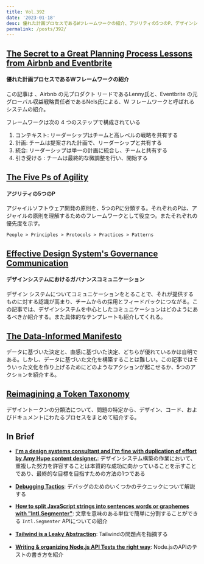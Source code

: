 ```yaml
---
title: Vol.392
date: '2023-01-18'
desc: 優れた計画プロセスであるWフレームワークの紹介、アジリティの5つのP、デザインシステムにおけるガバナンスコミュニケーション、ほか計10リンク
permalink: /posts/392/
---
```



## [The Secret to a Great Planning Process  Lessons from Airbnb and Eventbrite](https://review.firstround.com/the-secret-to-a-great-planning-process-lessons-from-airbnb-and-eventbrite)
#### 優れた計画プロセスであるWフレームワークの紹介

この記事は 、Airbnb の元プロダクト リードであるLenny氏と、Eventbrite の元グローバル収益戦略責任者であるNels氏による、W フレームワークと呼ばれるシステムの紹介。

フレームワークは次の 4 つのステップで構成されている

1. コンテキスト: リーダーシップはチームと高レベルの戦略を共有する
2. 計画: チームは提案された計画で、リーダーシップと共有する
3. 統合: リーダーシップは単一の計画に統合し、チームと共有する
4. 引き受ける : チームは最終的な微調整を行い、開始する

## [The Five Ps of Agility](https://medium.com/@carljrogers/the-five-ps-of-agility-af65d5f20246)
#### アジリティの5つのP

アジャイルソフトウェア開発の原則を、5つのPに分類する。それぞれのPは、アジャイルの原則を理解するためのフレームワークとして役立つ。またそれぞれの優先度を示す。

`People > Principles > Protocols > Practices > Patterns`


## [Effective Design System's Governance Communication](https://designsystemcentral.com/effective-design-systems-governance-communication/119/)
#### デザインシステムにおけるガバナンスコミュニケーション

デザイン システムについてコミュニケーションをとることで、それが提供するものに対する認識が高まり、チームからの採用とフィードバックにつながる。この記事では、デザインシステムを中心としたコミュニケーションはどのようにあるべきか紹介する。また具体的なテンプレートも紹介してくれる。


## [The Data-Informed Manifesto](https://joulee.medium.com/the-data-informed-manifesto-9dd8c240382f)

データに基づいた決定と、直感に基づいた決定、どちらが優れているかは自明である。しかし、データに基づいた文化を構築することは難しい。この記事ではそういった文化を作り上げるためにどのようなアクションが起こせるか、5つのアクションを紹介する。


## [Reimagining a Token Taxonomy](https://medium.com/eightshapes-llc/reimagining-a-token-taxonomy-462d35b2b033)

デザイントークンの分類法について、問題の特定から、デザイン、コード、およびドキュメントにわたるプロセスをまとめて紹介する。


## In Brief

- **[I'm a design systems consultant and I'm fine with duplication of effort by Amy Hupe content designer.](https://amyhupe.co.uk/articles/why-i-support-duplicated-effort/)**: デザインシステム構築の作業において、重複した努力を許容することは本質的な成功に向かっていることを示すことであり、最終的な目標を目指すための方法の1つである

- **[Debugging Tactics](https://addyosmani.com/blog/debugging-tactics/)**: デバッグのためのいくつかのテクニックについて解説する

- **[How to split JavaScript strings into sentences words or graphemes with "Intl.Segmenter"](https://www.stefanjudis.com/today-i-learned/how-to-split-javascript-strings-with-intl-segmenter/)**: 文章を意味のある単位で簡単に分割することができる `Intl.Segmenter` APIについての紹介

- **[Tailwind is a Leaky Abstraction](https://jakelazaroff.com/words/tailwind-is-a-leaky-abstraction/)**: Tailwindの問題点を指摘する

- **[Writing & organizing Node.js API Tests the right way](https://larswaechter.dev/blog/nodejs-api-testing/)**: Node.jsのAPIのテストの書き方を紹介
